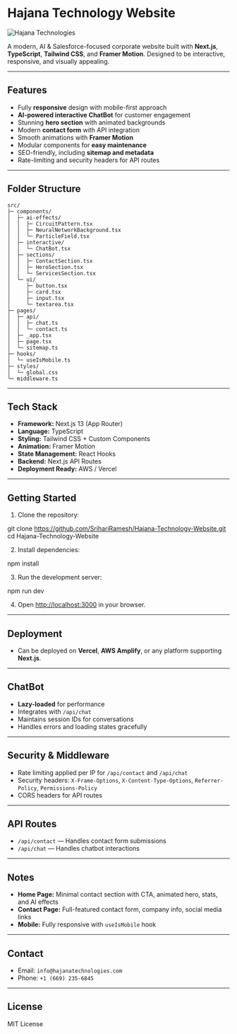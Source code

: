 # Hajana Technology Website

![Hajana Technologies](https://via.placeholder.com/150)

A modern, AI & Salesforce-focused corporate website built with **Next.js**, **TypeScript**, **Tailwind CSS**, and **Framer Motion**. Designed to be interactive, responsive, and visually appealing.

---

## Features

- Fully **responsive** design with mobile-first approach
- **AI-powered interactive ChatBot** for customer engagement
- Stunning **hero section** with animated backgrounds
- Modern **contact form** with API integration
- Smooth animations with **Framer Motion**
- Modular components for **easy maintenance**
- SEO-friendly, including **sitemap and metadata**
- Rate-limiting and security headers for API routes

---

## Folder Structure
```
src/
├─ components/
│  ├─ ai-effects/
│  │  ├─ CircuitPattern.tsx
│  │  ├─ NeuralNetworkBackground.tsx
│  │  └─ ParticleField.tsx
│  ├─ interactive/
│  │  └─ ChatBot.tsx
│  ├─ sections/
│  │  ├─ ContactSection.tsx
│  │  ├─ HeroSection.tsx
│  │  └─ ServicesSection.tsx
│  └─ ui/
│     ├─ button.tsx
│     ├─ card.tsx
│     ├─ input.tsx
│     └─ textarea.tsx
├─ pages/
│  ├─ api/
│  │  ├─ chat.ts
│  │  └─ contact.ts
│  ├─ _app.tsx
│  ├─ page.tsx
│  └─ sitemap.ts
├─ hooks/
│  └─ useIsMobile.ts
├─ styles/
│  └─ global.css
└─ middleware.ts
```
---

## Tech Stack

- **Framework:** Next.js 13 (App Router)  
- **Language:** TypeScript  
- **Styling:** Tailwind CSS + Custom Components  
- **Animation:** Framer Motion  
- **State Management:** React Hooks  
- **Backend:** Next.js API Routes  
- **Deployment Ready:** AWS / Vercel

---

## Getting Started

1. Clone the repository:

git clone https://github.com/SrihariRamesh/Hajana-Technology-Website.git
cd Hajana-Technology-Website

2. Install dependencies:

npm install

3. Run the development server:

npm run dev

4. Open [http://localhost:3000](http://localhost:3000) in your browser.

---

## Deployment

- Can be deployed on **Vercel**, **AWS Amplify**, or any platform supporting **Next.js**.

---

## ChatBot

- **Lazy-loaded** for performance
- Integrates with `/api/chat`
- Maintains session IDs for conversations
- Handles errors and loading states gracefully

---

## Security & Middleware

- Rate limiting applied per IP for `/api/contact` and `/api/chat`
- Security headers: `X-Frame-Options`, `X-Content-Type-Options`, `Referrer-Policy`, `Permissions-Policy`
- CORS headers for API routes

---

## API Routes

- `/api/contact` — Handles contact form submissions  
- `/api/chat` — Handles chatbot interactions

---

## Notes

- **Home Page:** Minimal contact section with CTA, animated hero, stats, and AI effects  
- **Contact Page:** Full-featured contact form, company info, social media links  
- **Mobile:** Fully responsive with `useIsMobile` hook

---

## Contact

- Email: `info@hajanatechnologies.com`  
- Phone: `+1 (669) 235-6845`

---

## License

MIT License
